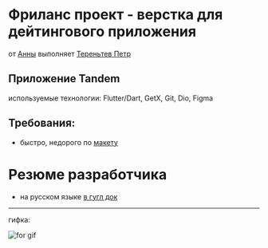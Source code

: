 # Фриланс проект - верстка для дейтингового приложения
от [Анны](https://t.me/kkkotovaa) выполняет [Тереньтев Петр](https://career.habr.com/poteryal_trusy)

## Приложение Tandem
используемые технологии: Flutter/Dart, GetX, Git, Dio, Figma

## Требования:
- быстро, недорого по [макету](https://www.figma.com/file/KswYuwsMpuM8m6keyhfphn/Tandem?node-id=808%3A243)



# Резюме разработчика
- на русском языке [в гугл док](https://docs.google.com/document/d/1CCfJFvgmqnxjfiOAsmCUO2wQwqHyatsAuDBLwni1FnI/edit)

---
гифка:

![for gif](https://user-images.githubusercontent.com/13994582/163674584-e3189256-c115-4636-a035-467e27656fb8.gif)



